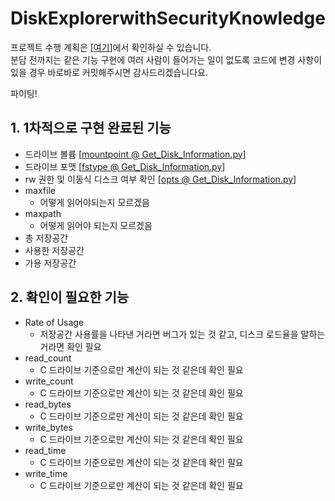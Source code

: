 # DiskExplorerwithSecurityKnowledge
프로젝트 수행 계획은 [[여기](https://github.com/reteu5/DiskExplorerwithSecurityKnowledge/blob/main/slides/%EB%B0%B1%EC%8A%B9%EC%9A%B0_%ED%8C%80%ED%94%84%EB%A1%9C%EC%A0%9D%ED%8A%B8.pdf)]에서 확인하실 수 있습니다.  
분담 전까지는 같은 기능 구현에 여러 사람이 들어가는 일이 없도록 코드에 변경 사항이 있을 경우 바로바로 커밋해주시면 감사드리겠습니다요.

파이팅!

## 1. 1차적으로 구현 완료된 기능
 * 드라이브 볼륨 [[mountpoint @ Get_Disk_Information.py](https://github.com/reteu5/DiskExplorerwithSecurityKnowledge/blob/main/Code/Get_Disk_Information.py#:~:text=for%20drive%20in%20GetDrive,i%20in%20diskIO%3A)]
 * 드라이브 포맷 [[fstype @ Get_Disk_Information.py](https://github.com/reteu5/DiskExplorerwithSecurityKnowledge/blob/main/Code/Get_Disk_Information.py#:~:text=for%20drive%20in%20GetDrive,i%20in%20diskIO%3A)]
 * rw 권한 및 이동식 디스크 여부 확인 [[opts @ Get_Disk_Information.py](https://github.com/reteu5/DiskExplorerwithSecurityKnowledge/blob/main/Code/Get_Disk_Information.py)]
 * maxfile
   * 어떻게 읽어야되는지 모르겠음
 * maxpath 
   * 어떻게 읽어야 되는지 모르겠음
 * 총 저장공간
 * 사용한 저장공간
 * 가용 저장공간
 
 ## 2. 확인이 필요한 기능
 * Rate of Usage 
   * 저장공간 사용률을 나타낸 거라면 버그가 있는 것 같고, 디스크 로드율을 말하는거라면 확인 필요
 * read_count 
   * C 드라이브 기준으로만 계산이 되는 것 같은데 확인 필요
 * write_count 
   * C 드라이브 기준으로만 계산이 되는 것 같은데 확인 필요
 * read_bytes 
   * C 드라이브 기준으로만 계산이 되는 것 같은데 확인 필요
 * write_bytes 
   * C 드라이브 기준으로만 계산이 되는 것 같은데 확인 필요
 * read_time  
   * C 드라이브 기준으로만 계산이 되는 것 같은데 확인 필요
 * write_time  
   * C 드라이브 기준으로만 계산이 되는 것 같은데 확인 필요
